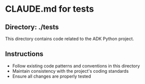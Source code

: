 # CLAUDE.md for tests

## Directory: ./tests

This directory contains code related to the ADK Python project.

## Instructions
- Follow existing code patterns and conventions in this directory
- Maintain consistency with the project's coding standards
- Ensure all changes are properly tested
